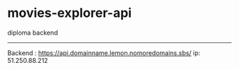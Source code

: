 # movies-explorer-api
diploma backend
_______________________
Backend : https://api.domainname.lemon.nomoredomains.sbs/
ip: 51.250.88.212

